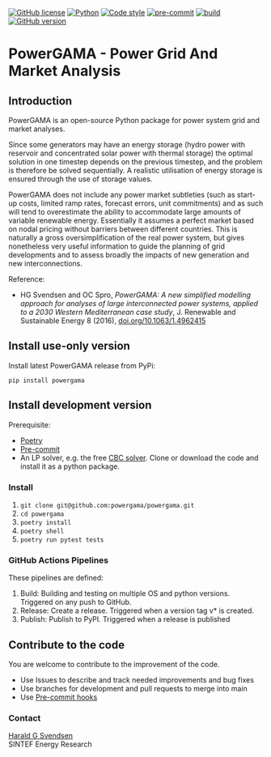 [![GitHub license](https://img.shields.io/github/license/powergama/powergama)](https://github.com/powergama/powergama/blob/main/LICENSE)
[![Python](https://img.shields.io/badge/python-3-blue.svg)](https://python.org)
[![Code style](https://img.shields.io/badge/code%20style-black-000000.svg)](https://github.com/psf/black)
[![pre-commit](https://img.shields.io/badge/pre--commit-enabled-brightgreen?logo=pre-commit&logoColor=white)](https://github.com/pre-commit/pre-commit)
[![build](https://github.com/powergama/powergama/actions/workflows/build.yml/badge.svg)](https://github.com/powergama/powergama/actions/workflows/build.yml)
[![GitHub version](https://badge.fury.io/gh/powergama%2Fpowergama.svg)](https://badge.fury.io/gh/powergama%2Fpowergama)
# PowerGAMA - Power Grid And Market Analysis

## Introduction
PowerGAMA is an open-source Python package for power system grid and market analyses.

Since some generators may have an energy storage (hydro power with reservoir and concentrated solar power with thermal storage) the optimal solution in one timestep depends on the previous timestep, and the problem is therefore be solved sequentially. A realistic utilisation of energy storage is ensured through the use of storage values.

PowerGAMA does not include any power market subtleties (such as start-up costs, limited ramp rates, forecast errors, unit commitments) and as such will tend to overestimate the ability to accommodate large amounts of variable renewable energy. Essentially it assumes a perfect market based on nodal pricing without barriers between different countries. This is naturally a gross oversimplification of the real power system, but gives nonetheless very useful information to guide the planning of grid developments and to assess broadly the impacts of new generation and new interconnections.

Reference:
* HG Svendsen and OC Spro, *PowerGAMA: A new simplified modelling approach for analyses of large interconnected power systems, applied to a 2030 Western Mediterranean case study*, J. Renewable and Sustainable Energy 8 (2016), [doi.org/10.1063/1.4962415](https://doi.org/10.1063/1.4962415)

## Install use-only version
Install latest PowerGAMA release from PyPi:
```
pip install powergama
```

## Install development version
Prerequisite: 
- [Poetry](https://python-poetry.org/docs/#installation)
- [Pre-commit](https://pre-commit.com/)
- An LP solver, e.g. the free [CBC solver](https://projects.coin-or.org/Cbc).
Clone or download the code and install it as a python package. 


### Install 
1. `git clone git@github.com:powergama/powergama.git`
2. `cd powergama`
3. `poetry install`
4. `poetry shell`
5. `poetry run pytest tests`


### GitHub Actions Pipelines
These pipelines are defined:

1. Build: Building and testing on multiple OS and python versions. Triggered on any push to GitHub.
2. Release: Create a release. Triggered when a version tag v* is created.
3. Publish: Publish to PyPI. Triggered when a release is published

## Contribute to the code
You are welcome to contribute to the improvement of the code.

* Use Issues to describe and track needed improvements and bug fixes
* Use branches for development and pull requests to merge into main
* Use [Pre-commit hooks](https://pre-commit.com/)

### Contact

[Harald G Svendsen](https://www.sintef.no/en/all-employees/employee/?empid=3414)  
SINTEF Energy Research

